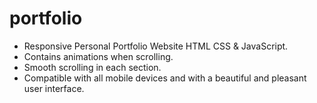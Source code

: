 # portfolio

- Responsive Personal Portfolio Website HTML CSS & JavaScript.
- Contains animations when scrolling.
- Smooth scrolling in each section.
- Compatible with all mobile devices and with a beautiful and pleasant user interface.
